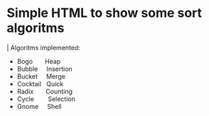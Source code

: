 # Simple HTML to show some sort algoritms

| Algoritms implemented:
- Bogo&nbsp;&nbsp;&nbsp;&nbsp;&nbsp;&nbsp;&nbsp;Heap
- Bubble&nbsp;&nbsp;&nbsp;&nbsp;&nbsp;Insertion
- Bucket&nbsp;&nbsp;&nbsp;&nbsp;&nbsp;Merge
- Cocktail&nbsp;&nbsp;&nbsp;Quick
- Radix&nbsp;&nbsp;&nbsp;&nbsp;&nbsp;&nbsp;&nbsp;Counting
- Cycle&nbsp;&nbsp;&nbsp;&nbsp;&nbsp;&nbsp;&nbsp;&nbsp;Selection
- Gnome&nbsp;&nbsp;&nbsp;&nbsp;&nbsp;Shell